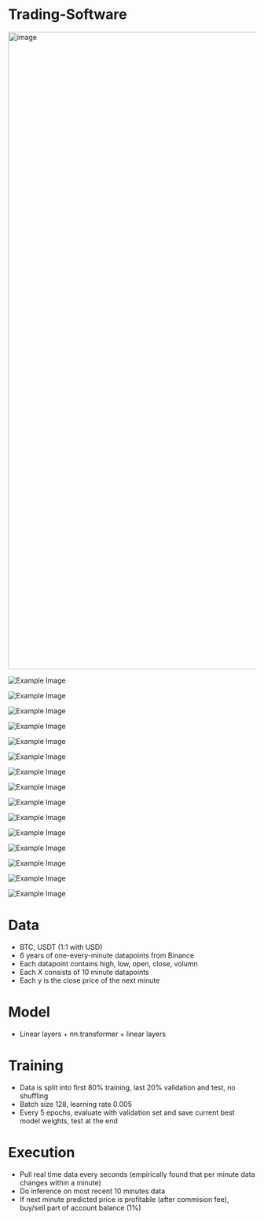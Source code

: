 # Trading-Software
<img width="1298" alt="image" src="https://github.com/FaridSoroush/Trading-Software/assets/45682607/b11a8aa1-d32c-472a-929a-fbe583a44b83">

![Example Image](Plots/GUI.png)

![Example Image](Plots/GUI1.png)

![Example Image](Plots/GUI3.png)

![Example Image](Plots/simulation_result.png)

![Example Image](Plots/all_orders_last_run.png)

![Example Image](Plots/filled_orders_short_term.png)

![Example Image](Plots/indicators.png)

![Example Image](Plots/order_history.png)

![Example Image](Plots/paper_account_profit_1.png)

![Example Image](Plots/paper_account_profit_2.png)

![Example Image](Plots/paper_account_profit_3.png)

![Example Image](Plots/prediction_local.png)

![Example Image](Plots/prediction_local_and_long_term.png)

![Example Image](Plots/prediction_long_term.png)

![Example Image](Plots/short_term_orders.png)


# Data
 - BTC, USDT (1:1 with USD)
 - 6 years of one-every-minute datapoints from Binance
 - Each datapoint contains high, low, open, close, volumn
 - Each X consists of 10 minute datapoints
 - Each y is the close price of the next minute

# Model
- Linear layers + nn.transformer + linear layers

# Training
- Data is split into first 80\% training, last 20\% validation and test, no shuffling
- Batch size 128, learning rate 0.005
- Every 5 epochs, evaluate with validation set and save current best model weights, test at the end
  
# Execution
- Pull real time data every seconds (empirically found that per minute data changes within a minute)
- Do inference on most recent 10 minutes data
- If next minute predicted price is profitable (after commision fee), buy/sell part of account balance (1\%)
